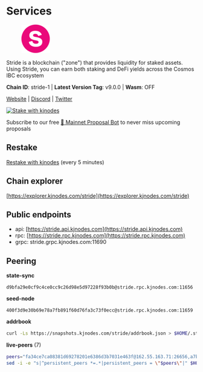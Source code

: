 # Services

<figure><img src="https://raw.githubusercontent.com/kj89/cosmos-images/main/logos/stride.png" alt=""><figcaption></figcaption></figure>

Stride is a blockchain ("zone") that provides liquidity for staked assets.  Using Stride, you can earn both staking and DeFi yields across the Cosmos IBC ecosystem

**Chain ID**: stride-1 | **Latest Version Tag**: v9.0.0 | **Wasm**: OFF

[Website](https://stride.zone) | [Discord](https://discord.gg/mzQZ8dAE7u) | [Twitter](https://twitter.com/stride_zone)

[![Stake with kjnodes](https://i.ibb.co/cr44Q8j/button-stake-with-kjnodes.png)](https://restake.app/stride/stridevaloper1j8gkhtllnp252l6g6zwzea30e7pvzqttr9768n)

Subscribe to our free [🤖 Mainnet Proposal Bot](https://t.me/kjnodes_proposal_bot) to never miss upcoming proposals

## Restake

[Restake with kjnodes](https://restake.app/stride/stridevaloper1j8gkhtllnp252l6g6zwzea30e7pvzqttr9768n) (every 5 minutes)
## Chain explorer
[https://explorer.kjnodes.com/stride](https://explorer.kjnodes.com/stride)

## Public endpoints

* api: [https://stride.api.kjnodes.com](https://stride.api.kjnodes.com)
* rpc: [https://stride.rpc.kjnodes.com](https://stride.rpc.kjnodes.com)
* grpc: stride.grpc.kjnodes.com:11690

## Peering

**state-sync**

```text
d9bfa29e0cf9c4ce0cc9c26d98e5d97228f93b0b@stride.rpc.kjnodes.com:11656
```

**seed-node**

```text
400f3d9e30b69e78a7fb891f60d76fa3c73f0ecc@stride.rpc.kjnodes.com:11659
```

**addrbook**
```bash
curl -Ls https://snapshots.kjnodes.com/stride/addrbook.json > $HOME/.stride/config/addrbook.json
```

**live-peers** (7)
```bash
peers="fa34ce7ca08381d69278201e6386d3b7031e463f@162.55.163.71:26656,a7b4cf6f65138ba61518c2c45402da32dc8e28b7@88.99.164.158:21016,d9bfa29e0cf9c4ce0cc9c26d98e5d97228f93b0b@65.109.88.38:11656,44e797771bff124693e63a8ec331d42873cf2ae2@95.217.202.49:35656,8324d459d12f468199f6d1ec45b18ade35af18b8@5.78.104.216:26656,ea6a7b2f366bc343f0670f1673fd86001dd08eb0@65.108.122.246:26636,1483ddbd1ba369c01d5496877314ed1b09bd9cc3@65.21.189.221:12256"
sed -i -e "s|^persistent_peers *=.*|persistent_peers = \"$peers\"|" $HOME/.stride/config/config.toml
```
